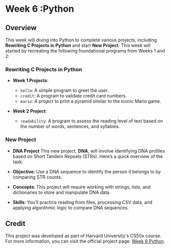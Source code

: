 # Week 6 :Python

## Overview

This week will diving into Python to complete various projects, including **Rewriting C Projects in Python** and start **New Project**.
This week will started by recreating the following foundational programs from Weeks 1 and 2:

### **Rewriting C Projects in Python**
- **Week 1 Projects**:
  - `hello`: A simple program to greet the user.
  - `credit`: A program to validate credit card numbers.
  - `mario`: A project to print a pyramid similar to the iconic Mario game.

- **Week 2 Project**:
  - `readability`: A program to assess the reading level of text based on the number of words, sentences, and syllables.

### **New Project**
- **DNA Project**
This new project, **DNA**, will involve identifying DNA profiles based on Short Tandem Repeats (STRs). Here’s a quick overview of the task:

- **Objective**: Use a DNA sequence to identify the person it belongs to by comparing STR counts.
- **Concepts**: This project will require working with strings, lists, and dictionaries to store and manipulate DNA data.
- **Skills**: You’ll practice reading from files, processing CSV data, and applying algorithmic logic to compare DNA sequences.

## Credit
This project was developed as part of Harvard University's CS50x course. For more information, you can visit the official project page: [Week 6 Python](https://cs50.harvard.edu/x/2024/weeks/6/).
